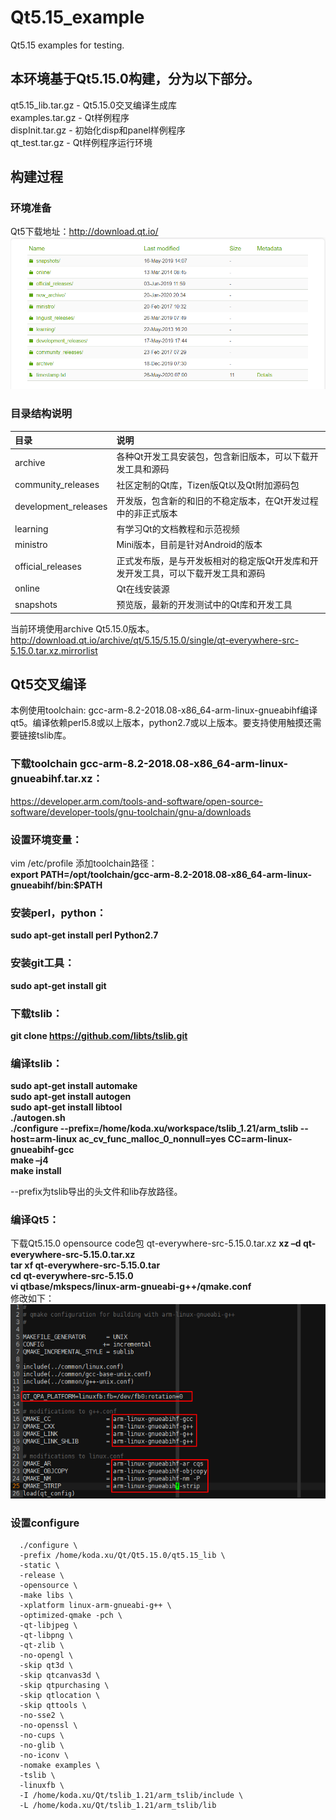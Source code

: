 # Qt5.15_example
Qt5.15 examples for testing.

## 本环境基于Qt5.15.0构建，分为以下部分。
qt5.15_lib.tar.gz - Qt5.15.0交叉编译生成库  
examples.tar.gz   - Qt样例程序  
dispInit.tar.gz	  - 初始化disp和panel样例程序  
qt_test.tar.gz	  - Qt样例程序运行环境  

## 构建过程  
### 环境准备
Qt5下载地址：<http://download.qt.io/>
![avatar](md_res/1.png)

### 目录结构说明
| 目录 | 说明 |  
| :---- | :---- |  
| archive | 各种Qt开发工具安装包，包含新旧版本，可以下载开发工具和源码 |  
| community_releases | 社区定制的Qt库，Tizen版Qt以及Qt附加源码包 |
| development_releases | 开发版，包含新的和旧的不稳定版本，在Qt开发过程中的非正式版本 |
| learning | 有学习Qt的文档教程和示范视频 |
| ministro | Mini版本，目前是针对Android的版本 |
| official_releases | 正式发布版，是与开发板相对的稳定版Qt开发库和开发开发工具，可以下载开发工具和源码 |
| online | Qt在线安装源 |
| snapshots | 预览版，最新的开发测试中的Qt库和开发工具 |

当前环境使用archive Qt5.15.0版本。
<http://download.qt.io/archive/qt/5.15/5.15.0/single/qt-everywhere-src-5.15.0.tar.xz.mirrorlist>

## Qt5交叉编译
本例使用toolchain: gcc-arm-8.2-2018.08-x86_64-arm-linux-gnueabihf编译qt5。编译依赖perl5.8或以上版本，python2.7或以上版本。要支持使用触摸还需要链接tslib库。  
### 下载toolchain gcc-arm-8.2-2018.08-x86_64-arm-linux-gnueabihf.tar.xz：  
<https://developer.arm.com/tools-and-software/open-source-software/developer-tools/gnu-toolchain/gnu-a/downloads>  

### 设置环境变量：  
vim /etc/profile 添加toolchain路径：  
**export PATH=/opt/toolchain/gcc-arm-8.2-2018.08-x86_64-arm-linux-gnueabihf/bin:$PATH**

### 安装perl，python：
**sudo apt-get install perl Python2.7**

### 安装git工具：
**sudo apt-get install git**

### 下载tslib：
**git clone https://github.com/libts/tslib.git**

### 编译tslib：
**sudo apt-get install automake**    
**sudo apt-get install autogen**  
**sudo apt-get install libtool**  
**./autogen.sh**  
**./configure --prefix=/home/koda.xu/workspace/tslib_1.21/arm_tslib --host=arm-linux ac_cv_func_malloc_0_nonnull=yes CC=arm-linux-gnueabihf-gcc**  
**make –j4**  
**make install**  

--prefix为tslib导出的头文件和lib存放路径。

### 编译Qt5：
下载Qt5.15.0 opensource code包 qt-everywhere-src-5.15.0.tar.xz
**xz –d qt-everywhere-src-5.15.0.tar.xz**  
**tar xf qt-everywhere-src-5.15.0.tar**  
**cd qt-everywhere-src-5.15.0**  
**vi qtbase/mkspecs/linux-arm-gnueabi-g++/qmake.conf**  
修改如下：  
![avatar](md_res/2.png)  

### 设置configure
```
  ./configure \
  -prefix /home/koda.xu/Qt/Qt5.15.0/qt5.15_lib \
  -static \
  -release \
  -opensource \
  -make libs \
  -xplatform linux-arm-gnueabi-g++ \
  -optimized-qmake -pch \
  -qt-libjpeg \
  -qt-libpng \
  -qt-zlib \
  -no-opengl \
  -skip qt3d \
  -skip qtcanvas3d \
  -skip qtpurchasing \
  -skip qtlocation \
  -skip qttools \
  -no-sse2 \
  -no-openssl \
  -no-cups \
  -no-glib \
  -no-iconv \
  -nomake examples \
  -tslib \
  -linuxfb \
  -I /home/koda.xu/Qt/tslib_1.21/arm_tslib/include \
  -L /home/koda.xu/Qt/tslib_1.21/arm_tslib/lib
```
